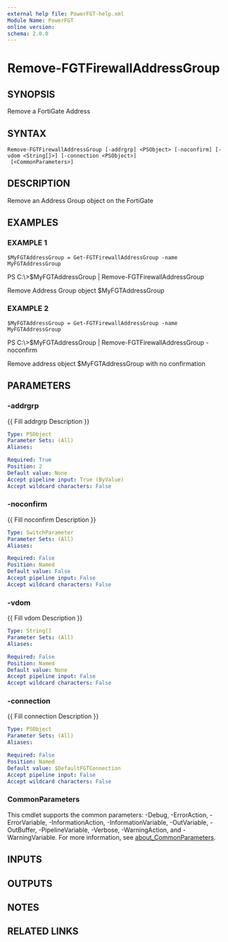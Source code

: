 ```yaml
---
external help file: PowerFGT-help.xml
Module Name: PowerFGT
online version:
schema: 2.0.0
---
```


# Remove-FGTFirewallAddressGroup

## SYNOPSIS
Remove a FortiGate Address

## SYNTAX

```
Remove-FGTFirewallAddressGroup [-addrgrp] <PSObject> [-noconfirm] [-vdom <String[]>] [-connection <PSObject>]
 [<CommonParameters>]
```

## DESCRIPTION
Remove an Address Group object on the FortiGate

## EXAMPLES

### EXAMPLE 1
```
$MyFGTAddressGroup = Get-FGTFirewallAddressGroup -name MyFGTAddressGroup
```

PS C:\\\>$MyFGTAddressGroup | Remove-FGTFirewallAddressGroup

Remove Address Group object $MyFGTAddressGroup

### EXAMPLE 2
```
$MyFGTAddressGroup = Get-FGTFirewallAddressGroup -name MyFGTAddressGroup
```

PS C:\\\>$MyFGTAddressGroup | Remove-FGTFirewallAddressGroup -noconfirm

Remove address object $MyFGTAddressGroup with no confirmation

## PARAMETERS

### -addrgrp
{{ Fill addrgrp Description }}

```yaml
Type: PSObject
Parameter Sets: (All)
Aliases:

Required: True
Position: 2
Default value: None
Accept pipeline input: True (ByValue)
Accept wildcard characters: False
```

### -noconfirm
{{ Fill noconfirm Description }}

```yaml
Type: SwitchParameter
Parameter Sets: (All)
Aliases:

Required: False
Position: Named
Default value: False
Accept pipeline input: False
Accept wildcard characters: False
```

### -vdom
{{ Fill vdom Description }}

```yaml
Type: String[]
Parameter Sets: (All)
Aliases:

Required: False
Position: Named
Default value: None
Accept pipeline input: False
Accept wildcard characters: False
```

### -connection
{{ Fill connection Description }}

```yaml
Type: PSObject
Parameter Sets: (All)
Aliases:

Required: False
Position: Named
Default value: $DefaultFGTConnection
Accept pipeline input: False
Accept wildcard characters: False
```

### CommonParameters
This cmdlet supports the common parameters: -Debug, -ErrorAction, -ErrorVariable, -InformationAction, -InformationVariable, -OutVariable, -OutBuffer, -PipelineVariable, -Verbose, -WarningAction, and -WarningVariable. For more information, see [about_CommonParameters](http://go.microsoft.com/fwlink/?LinkID=113216).

## INPUTS

## OUTPUTS

## NOTES

## RELATED LINKS
